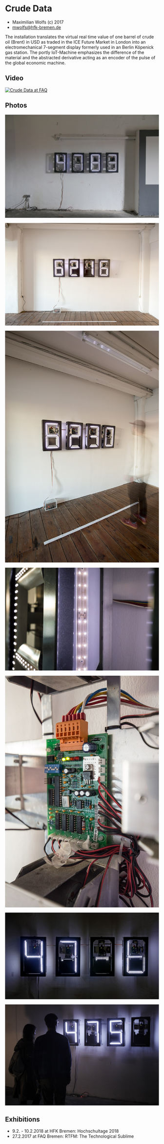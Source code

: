 # Crude Data

* Maximilian Wolfs (c) 2017
* mwolfs@hfk-bremen.de

The installation translates the virtual real time value of one barrel of crude oil (Brent) in USD as traded in the ICE Future Market in London into an electromechanical 7-segment display formerly used in an Berlin Köpenick gas station. The portly IoT-Machine emphasizes the difference of the material and the abstracted derivative acting as an encoder of the pulse of the global economic machine.

## Video

[![Crude Data at FAQ](https://i.imgur.com/Y2USpJY.png)](https://vimeo.com/247011682 "Crude Data at FAQ")

## Photos

![alt text](https://github.com/maxwolfs/crude-data/blob/master/documentation/FAQ_Totale.jpg "Logo Title Text 1")

![alt text](https://github.com/maxwolfs/crude-data/blob/master/documentation/CD_hst_totale.jpg "Logo Title Text 1")

![alt text](https://github.com/maxwolfs/crude-data/blob/master/documentation/CD_hst_totale_ghost.jpg "Logo Title Text 1")

![alt text](https://github.com/maxwolfs/crude-data/blob/master/documentation/CD_hst_segmentdetail.jpg "Logo Title Text 1")

![alt text](https://github.com/maxwolfs/crude-data/blob/master/documentation/CD_hst_board.jpg "Logo Title Text 1")

![alt text](https://github.com/maxwolfs/crude-data/blob/master/documentation/FAQ_Halbtotale_1_Dunkel_2.jpg "Logo Title Text 1")

![alt text](https://github.com/maxwolfs/crude-data/blob/master/documentation/FAQ_peoples_dark.jpg "Logo Title Text 1")

## Exhibitions

* 9.2. - 10.2.2018 at HFK Bremen: Hochschultage 2018
* 27.2.2017 at FAQ Bremen: RTFM: The Technological Sublime
